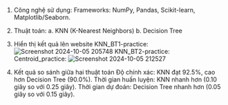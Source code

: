 1. Công nghệ sử dụng:
Frameworks:
NumPy, Pandas, Scikit-learn, Matplotlib/Seaborn.
2. Thuật toán:
a. KNN (K-Nearest Neighbors)
b. Decision Tree
3. Hiển thị kết quả lên website
KNN_BT1-practice:
![Screenshot 2024-10-05 205748](https://github.com/user-attachments/assets/64785019-2dfb-4c1d-8e8d-a94fca789685)
KNN_BT2-practice:
Centroid_practice:
![Screenshot 2024-10-05 212527](https://github.com/user-attachments/assets/c1ef81a3-bc64-4180-9d12-5451afe1c1e7)

4. Kết quả so sánh giữa hai thuật toán
Độ chính xác: KNN đạt 92.5%, cao hơn Decision Tree (90.0%).
Thời gian huấn luyện: KNN nhanh hơn (0.10 giây so với 0.25 giây).
Thời gian dự đoán: Decision Tree nhanh hơn (0.05 giây so với 0.15 giây).
